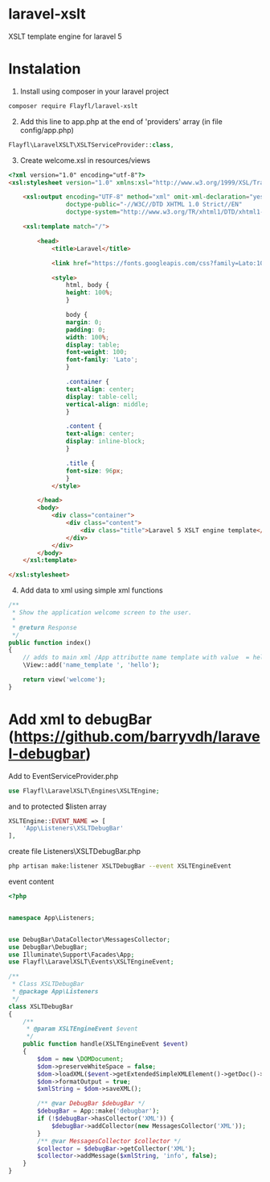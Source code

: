 # laravel-xslt 

XSLT template engine for laravel 5

# Instalation

1. Install using composer in your laravel project

```sh
composer require Flayfl/laravel-xslt
```

2. Add this line to app.php at the end of 'providers' array (in file config/app.php)

```php
Flayfl\LaravelXSLT\XSLTServiceProvider::class,
```

3. Create welcome.xsl in resources/views

```html
<?xml version="1.0" encoding="utf-8"?>
<xsl:stylesheet version="1.0" xmlns:xsl="http://www.w3.org/1999/XSL/Transform" xmlns:exslt="http://exslt.org/common" xmlns:str="http://exslt.org/strings" xmlns:php="http://php.net/xsl" exclude-result-prefixes="exslt str php">

    <xsl:output encoding="UTF-8" method="xml" omit-xml-declaration="yes" indent="yes"
                doctype-public="-//W3C//DTD XHTML 1.0 Strict//EN"
                doctype-system="http://www.w3.org/TR/xhtml1/DTD/xhtml1-strict.dtd" cdata-section-elements="script"/>

    <xsl:template match="/">

        <head>
            <title>Laravel</title>

            <link href="https://fonts.googleapis.com/css?family=Lato:100" rel="stylesheet" type="text/css"/>

            <style>
                html, body {
                height: 100%;
                }

                body {
                margin: 0;
                padding: 0;
                width: 100%;
                display: table;
                font-weight: 100;
                font-family: 'Lato';
                }

                .container {
                text-align: center;
                display: table-cell;
                vertical-align: middle;
                }

                .content {
                text-align: center;
                display: inline-block;
                }

                .title {
                font-size: 96px;
                }
            </style>

        </head>
        <body>
            <div class="container">
                <div class="content">
                    <div class="title">Laravel 5 XSLT engine template</div>
                </div>
            </div>
        </body>
    </xsl:template>

</xsl:stylesheet>
```

4. Add data to xml using simple xml functions

```php
/**
 * Show the application welcome screen to the user.
 *
 * @return Response
 */
public function index()
{	
	// adds to main xml /App attributte name template with value  = hello
	\View::add('name_template ', 'hello');

	return view('welcome');
}
```

# Add xml to debugBar (https://github.com/barryvdh/laravel-debugbar) 

Add to EventServiceProvider.php
 
```php
use Flayfl\LaravelXSLT\Engines\XSLTEngine;
```

and to protected $listen array

```php
XSLTEngine::EVENT_NAME => [
    'App\Listeners\XSLTDebugBar'
],
```
             
create file Listeners\XSLTDebugBar.php
```bash
php artisan make:listener XSLTDebugBar --event XSLTEngineEvent
```

event content
      
```php
<?php


namespace App\Listeners;


use DebugBar\DataCollector\MessagesCollector;
use DebugBar\DebugBar;
use Illuminate\Support\Facades\App;
use Flayfl\LaravelXSLT\Events\XSLTEngineEvent;

/**
 * Class XSLTDebugBar
 * @package App\Listeners
 */
class XSLTDebugBar
{
    /**
     * @param XSLTEngineEvent $event
     */
    public function handle(XSLTEngineEvent $event)
    {
        $dom = new \DOMDocument;
        $dom->preserveWhiteSpace = false;
        $dom->loadXML($event->getExtendedSimpleXMLElement()->getDoc()->saveXML());
        $dom->formatOutput = true;
        $xmlString = $dom->saveXML();

        /** @var DebugBar $debugBar */
        $debugBar = App::make('debugbar');
        if (!$debugBar->hasCollector('XML')) {
            $debugBar->addCollector(new MessagesCollector('XML'));
        }
        /** @var MessagesCollector $collector */
        $collector = $debugBar->getCollector('XML');
        $collector->addMessage($xmlString, 'info', false);
    }
}
```   
               

